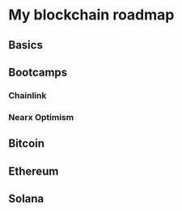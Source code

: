 # My blockchain roadmap

## Basics

## Bootcamps

  ### Chainlink
  ### Nearx Optimism

## Bitcoin

## Ethereum

## Solana


